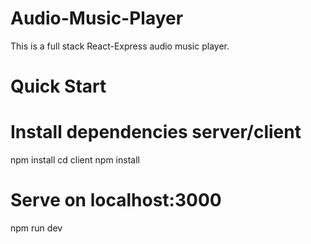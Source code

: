 # Audio-Music-Player
 
This is a full stack React-Express audio music player.

# Quick Start

# Install dependencies server/client
npm install
cd client
npm install

# Serve on localhost:3000
npm run dev
